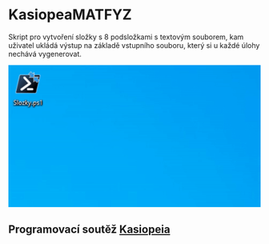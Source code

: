 # KasiopeaMATFYZ

Skript pro vytvoření složky s 8 podsložkami s textovým souborem, kam uživatel ukládá výstup na základě vstupního souboru, který si u každé úlohy nechává vygenerovat. 

![](demo1.gif)

## Programovací soutěž [Kasiopeia](https://kasiopea.matfyz.cz) 
